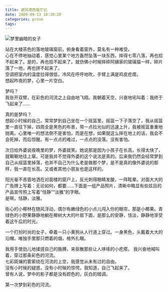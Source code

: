 ```yaml
---
title: 避风港西餐厅记
date: 2009-09-13 18:30:20
categories: prose
tags:
---
```

![梦里幽暗的女子](https://o654lj7pu.qnssl.com/20090913.jpg)

站在大楼茶色的落地玻璃窗前，俯身看着窗外，莫名有一种难受。  
心在不停地抽动着，感觉心里某个地方轰然坠落一块东西，摔得七零八落，再也拾不起来了。是的，再也拾不起来了。就仿佛小时候摔碎阿姨家的玻璃猫一样，碎片落了一地，再也拼不起来了。  
空调把室内的温度拉得很低，冷风在呼呼地吹，手臂上满是鸡皮疙瘩。  
想起昨夜的梦，心里一片空白。
<!--more-->

梦吗？  
我张开双臂，在彩色的河流之上自由地飞翔。我朝着天空，兴奋地吼叫着：我终于飞起来了……  

真的是梦吗？  
想起小时候的自己，常常梦到自己坐在一个摇篮里，摇篮一下子落空了，我从摇篮里一直往下掉，四周全是黑色的布景，带一点拉光似的迅速上升，我被摇篮重重地抛离。心里唯一的想法倒不是害怕，而是在想，如果就这么摔在地上的话，我会不会死掉，而后惊醒。有一点点的难过，一点点的没落。没有害怕。
  
次日给外婆说夜晚里的梦，外婆就笑。她说那是因为小孩子在长高，长得太快了，就唰唰地往上窜。可是我并不觉得外婆的这个说法是真的。后来我仍然会经常梦到自己从摇篮里掉落，也并不自己为什么老是做那个梦，是不是真的像外婆说的那样，我一直在长高。又或者其他小朋友也是这样的。  

阳光毫不吝啬地洒在对面楼的窗户上，反光刺得眼睛发酸，一阵眩晕。对面大大的广告牌上写着：无论如何，都要……下面是一组产品照片，清晰中略显有些炫目的产品宣传照上写着“恬静”“淡雅”的字眼。  
是啊，恬静，淡雅。  

街心的小椰林在随风浮动，偶尔有嫩绿色的小点儿闯入你的眼帘，那是小椰果。青绿色的小野果静静地躺在椰树大大的叶扇下面，是那么的安静，恬淡，静静地享受着这午后的时光。  

一个打扮时尚的女子，牵着一只小黄狗从人行道上穿过。一身黑色，头戴着大大的沿帽。唯独手里那只燃着的烟，格外扎眼。

我用手使劲儿地揉搓自己的胳膊，来驱散那些让人哆嗦的小疙瘩。 
我兴奋地喊叫着，穿过那条彩色的河流。  
七彩斑斓的雾萦绕在河流的上空，我感觉从未有过的自由。  
没有小时候的疑惑，没有小时候的惊愕。我知道，自己飞起来了。  
曾有人说，梦中的影子都是没有颜色的，灰白的暗调。  

第一次梦到彩色的河流。  